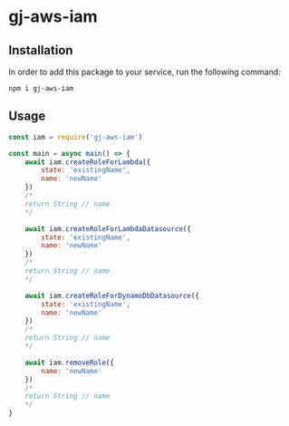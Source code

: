 # gj-aws-iam

## Installation
In order to add this package to your service, run the following command:
```
npm i gj-aws-iam
```

## Usage

```js
const iam = require('gj-aws-iam')

const main = async main() => {
    await iam.createRoleForLambda({
        state: 'existingName',
        name: 'newName'
    })
    /* 
    return String // name
    */

    await iam.createRoleForLambdaDatasource({
        state: 'existingName',
        name: 'newName'
    })
    /* 
    return String // name
    */

    await iam.createRoleForDynamoDbDatasource({
        state: 'existingName',
        name: 'newName'
    })
    /* 
    return String // name
    */

    await iam.removeRole({
        name: 'newName'
    })
    /* 
    return String // name
    */
}
```
